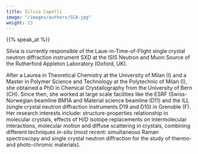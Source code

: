 ```yaml
---
title: Silvia Capelli
image: "/images/authors/SCA.jpg"
weight: 13
---
```


{{% speak_at %}}

Silvia is currently responsible of the Laue-in-Time-of-Flight single
crystal neutron diffraction instrument SXD at the ISIS Neutron and Muon
Source of the Rutherford Appleton Laboratory (Oxford, UK).

After a Laurea in Theoretical Chemistry at the University of Milan (I)
and a Master in Polymer Science and Technology at the Polytechnic of
Milan (I), she obtained a PhD in Chemical Crystallography from the
University of Bern (CH). Since then, she worked at large scale
facilities like the ESRF (Swiss-Norwegian beamline BM1A and Material
science beamline ID11) and the ILL (single crystal neutron diffraction
instruments D19 and D10) in Grenoble (F). Her research interests
include: structure-properties relationship in molecular crystals,
effects of H/D isotope replacements on intermolecular interactions,
molecular motion and diffuse scattering in crystals, combining different
techniques *in-situ* (most recent: simultaneous Raman spectroscopy and
single crystal neutron diffraction for the study of thermo- and
photo-chromic materials).
